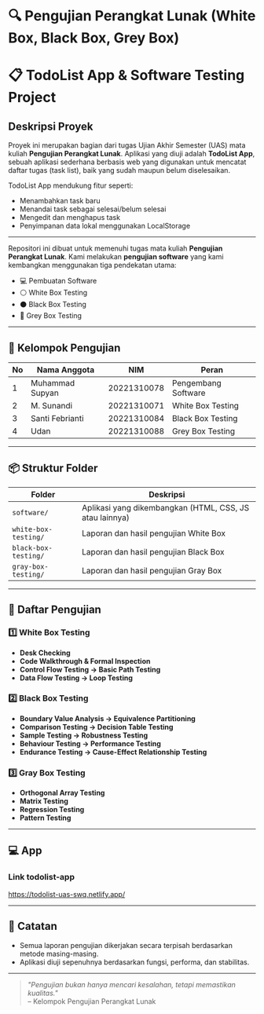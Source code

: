 # 🔍 Pengujian Perangkat Lunak (White Box, Black Box, Grey Box)

# 📋 TodoList App & Software Testing Project

## Deskripsi Proyek

Proyek ini merupakan bagian dari tugas Ujian Akhir Semester (UAS) mata kuliah **Pengujian Perangkat Lunak**. Aplikasi yang diuji adalah **TodoList App**, sebuah aplikasi sederhana berbasis web yang digunakan untuk mencatat daftar tugas (task list), baik yang sudah maupun belum diselesaikan.

TodoList App mendukung fitur seperti:
- Menambahkan task baru
- Menandai task sebagai selesai/belum selesai
- Mengedit dan menghapus task
- Penyimpanan data lokal menggunakan LocalStorage

---

Repositori ini dibuat untuk memenuhi tugas mata kuliah **Pengujian Perangkat Lunak**. Kami melakukan **pengujian software** yang kami kembangkan menggunakan tiga pendekatan utama:
- 💻 Pembuatan Software
- ⚪ White Box Testing
- ⚫ Black Box Testing
- 🔘 Grey Box Testing

---

## 👥 Kelompok Pengujian

| No | Nama Anggota       | NIM         | Peran                            |
|----|--------------------|-------------|----------------------------------|
| 1  | Muhammad Supyan    | 20221310078 | Pengembang Software              |
| 2  | M. Sunandi         | 20221310071 | White Box Testing                |
| 3  | Santi Febrianti    | 20221310084 | Black Box Testing                |
| 4  | Udan               | 20221310088 | Grey Box Testing                 |

---

## 📦 Struktur Folder

| Folder                  | Deskripsi                                                |
|-------------------------|----------------------------------------------------------|
| `software/`             | Aplikasi yang dikembangkan (HTML, CSS, JS atau lainnya)  |
| `white-box-testing/`    | Laporan dan hasil pengujian White Box                    |
| `black-box-testing/`    | Laporan dan hasil pengujian Black Box                    |
| `gray-box-testing/`     | Laporan dan hasil pengujian Gray Box                     |

---

## 🧪 Daftar Pengujian

### 1️⃣ White Box Testing
- **Desk Checking**
- **Code Walkthrough & Formal Inspection**
- **Control Flow Testing → Basic Path Testing**
- **Data Flow Testing → Loop Testing**

### 2️⃣ Black Box Testing
- **Boundary Value Analysis → Equivalence Partitioning**
- **Comparison Testing → Decision Table Testing**
- **Sample Testing → Robustness Testing**
- **Behaviour Testing → Performance Testing**
- **Endurance Testing → Cause-Effect Relationship Testing**

### 3️⃣ Gray Box Testing
- **Orthogonal Array Testing**
- **Matrix Testing**
- **Regression Testing**
- **Pattern Testing**

---

## 💻 App
### Link todolist-app
https://todolist-uas-swq.netlify.app/


---

## 📌 Catatan

- Semua laporan pengujian dikerjakan secara terpisah berdasarkan metode masing-masing.
- Aplikasi diuji sepenuhnya berdasarkan fungsi, performa, dan stabilitas.

---

> *"Pengujian bukan hanya mencari kesalahan, tetapi memastikan kualitas."*  
> – Kelompok Pengujian Perangkat Lunak

